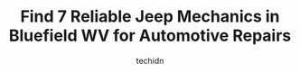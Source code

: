 ---
layout: ampstory
image: https://images.unsplash.com/photo-1551557479-80682eb12a86?ixlib=rb-4.0.3&ixid=MnwxMjA3fDB8MHxwaG90by1wYWdlfHx8fGVufDB8fHx8&auto=format&fit=crop&w=640&h=853&q=80
author: techidn
featured: false
description: If youre in need of trustworthy and skilled Jeep Mechanic in Bluefield WV, USA, youll be pleased to discover the 7 best Jeep Mechanic in town. Their expertise and commitment to customer sa
title: Find 7 Reliable Jeep Mechanics in Bluefield WV for Automotive Repairs
cover:
   title: Find 7 Reliable Jeep Mechanics in Bluefield WV for Automotive Repairs
   subtitle: Rickpate
   background: https://images.unsplash.com/photo-1551557479-80682eb12a86?ixlib=rb-4.0.3&ixid=MnwxMjA3fDB8MHxwaG90by1wYWdlfHx8fGVufDB8fHx8&auto=format&fit=crop&w=640&h=853&q=80

pages: 
 - layout: thirds
   top: <h1>#1 Bill Cole Automall Bluefield</h1>
   bottom: "<p>I traveled From Beckley because they had the truck I wanted on their lot. But they treated me like fried. I received a fair deal and a fair price for my trade in.</p>"
   background: https://www.knot35.com/toplist/wp-content/uploads/2023/06/best-jeep-mechanic-1-in-bluefield-wv-1685836955.jpeg
   backgroundblur: true
 - layout: thirds
   top: <h1>#2 Cole Subaru</h1>
   bottom: "<p>Rt 460 Green Valley Rd Suite 4, Bluefield, WV 24701, United States</p>"
   background: https://www.knot35.com/toplist/wp-content/uploads/2023/06/best-jeep-mechanic-2-in-bluefield-wv-1685836956.jpeg
   cta:
      link: https://www.knot35.com/toplist/find-7-reliable-jeep-mechanics-in-bluefield-wv-for-automotive-repairs/
      text: Find 7 Reliable Jeep Mechanics in Bluefield WV for Automotive Repairs
 - layout: thirds
   top: <h1>#3 Ramey Chrysler Jeep Dodge Ram</h1>
   bottom: "<p>127 Frazier Dr, Princeton, WV 24739, United States</p>"
   background: https://www.knot35.com/toplist/wp-content/uploads/2023/06/best-jeep-mechanic-3-in-bluefield-wv-1685836956.jpeg
   cta:
      link: https://www.knot35.com/toplist/find-7-reliable-jeep-mechanics-in-bluefield-wv-for-automotive-repairs/
      text: Find 7 Reliable Jeep Mechanics in Bluefield WV for Automotive Repairs
 - layout: thirds
   top: <h1>#4 Bland Street Auto Center</h1>
   bottom: "<p>1810 Bland St, Bluefield, WV 24701, United States</p>"
   background: https://images.unsplash.com/photo-1608501821300-4f99e58bba77?ixlib=rb-4.0.3&ixid=MnwxMjA3fDB8MHxwaG90by1wYWdlfHx8fGVufDB8fHx8&auto=format&fit=crop&w=640&h=853&q=80
   cta:
      link: https://www.knot35.com/toplist/find-7-reliable-jeep-mechanics-in-bluefield-wv-for-automotive-repairs/
      text: Find 7 Reliable Jeep Mechanics in Bluefield WV for Automotive Repairs
 - layout: thirds
   top: <h1>#5 Estep Tire & Auto Center Inc</h1>
   bottom: "<p>716 Bluefield Ave, Bluefield, WV 24701, United States</p>"
   background: https://images.unsplash.com/photo-1462556791646-c201b8241a94?ixlib=rb-4.0.3&ixid=MnwxMjA3fDB8MHxwaG90by1wYWdlfHx8fGVufDB8fHx8&auto=format&fit=crop&w=640&h=853&q=80
   cta:
      link: https://www.knot35.com/toplist/find-7-reliable-jeep-mechanics-in-bluefield-wv-for-automotive-repairs/
      text: Find 7 Reliable Jeep Mechanics in Bluefield WV for Automotive Repairs
 - layout: thirds
   top: <h1>#6 King Tire Service, Inc.</h1>
   bottom: "<p>6242 Airport Rd, Bluefield, WV 24701, United States</p>"
   background: https://images.unsplash.com/photo-1618556658017-fd9c732d1360?ixlib=rb-4.0.3&ixid=MnwxMjA3fDB8MHxwaG90by1wYWdlfHx8fGVufDB8fHx8&auto=format&fit=crop&w=640&h=853&q=80
   cta:
      link: https://www.knot35.com/toplist/find-7-reliable-jeep-mechanics-in-bluefield-wv-for-automotive-repairs/
      text: Find 7 Reliable Jeep Mechanics in Bluefield WV for Automotive Repairs
 - layout: thirds
   top: <h1>#7 Frontline Automotive Repair</h1>
   bottom: "<p>100 S Walker St, Princeton, WV 24740, United States</p>"
   background: https://images.unsplash.com/photo-1536745287225-21d689278fd1?ixlib=rb-4.0.3&ixid=MnwxMjA3fDB8MHxwaG90by1wYWdlfHx8fGVufDB8fHx8&auto=format&fit=crop&w=640&h=853&q=80
   cta:
      link: https://www.knot35.com/toplist/find-7-reliable-jeep-mechanics-in-bluefield-wv-for-automotive-repairs/
      text: Find 7 Reliable Jeep Mechanics in Bluefield WV for Automotive Repairs
 - layout: thirds
   middle: Continue reading...
   background: https://images.unsplash.com/photo-1615749413727-825b59a857b5?ixlib=rb-4.0.3&ixid=MnwxMjA3fDB8MHxwaG90by1wYWdlfHx8fGVufDB8fHx8&auto=format&fit=crop&w=640&h=853&q=80
   cta:
      link: https://www.knot35.com/toplist/find-7-reliable-jeep-mechanics-in-bluefield-wv-for-automotive-repairs/
      text: Find 7 Reliable Jeep Mechanics in Bluefield WV for Automotive Repairs
      
---